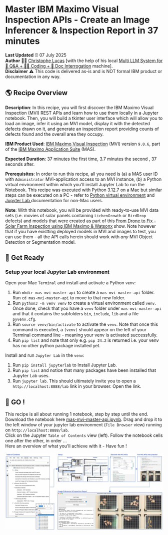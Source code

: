 # Master IBM Maximo Visual Inspection APIs - Create an Image Inferencer & Inspection Report in 37 minutes

**Last Updated** ⏰ 07 July 2025 <br>
**Author** 👨‍💻 <a href="https://www.linkedin.com/in/christophe-lucas-a5abab28/" target="_blank">Christophe Lucas</a> [with the help of his local <a href="https://www.linkedin.com/feed/update/urn:li:activity:7345223975897088000/" target="_blank"> Multi LLM System for 💬 Q&A + 👩‍💻 Coding + 📄 Doc Interrogation</a> machine].<br>
**Disclaimer** ⚠️ This code is delivered as-is and is NOT formal IBM product or documentation in any way.

## 🌎 Recipe Overview
**Description**: In this recipe, you will first discover the IBM Maximo Visual Inspection (MVI) REST APIs and learn how to use them locally in a Jupyter notebook. Then, you will build a tkinter user interface which will allow you to load an image, infer it using an MVI model, display it with the detected defects drawn on it, and generate an inspection report providing counts of defects found and the overall area they occupy.<br>

**IBM Product Used**: <a href="https://www.ibm.com/docs/en/masv-and-l/maximo-vi/cd" target="_blank">IBM Maximo Visual Inspection</a> (MVI) version `9.0.6`, part of the <a href="https://www.ibm.com/products/maximo" target="_blank">IBM Maximo Application Suite</a> (MAS).   

**Expected Duration**: 37 minutes the first time, 3.7 minutes the second , 37 seconds after.<br>

**Prerequisites**: In order to run this recipe, all you need is
(a) a MAS user ID with `Administrator` MVI-application access to an MVI instance, 
(b) a Python virtual environment within which you'll install Jupyter Lab  to run the Notebook.
This recipe was executed with Python 3.12.7 on a Mac but similar steps can be executed on a PC - refer to <a href="https://docs.python.org/3/library/venv.html" target="_blank">Python virtual environment</a> and <a href="https://jupyter.org/install" target="_blank">Jupyter Lab </a> documentation for non-Mac users.

**Note**: With this notebook, you will be provided with ready-to-use MVI data sets (i.e. movies of solar panels containing `LichenGrowth` or `BirdDrop` defects) and models that were created as part of this <a href="https://github.com/IBM/mas-drone-to-fix-watsonx" target="_blank">From Drone to Fix - Solar Farm Inspection using IBM Maximo & Watsonx</a> show. Note however that if you have existting deployed models in MVI and images to test, you can use them - all the API calls herein should work with *any* MVI Object Detection or Segmentation model.

## 🏁 Get Ready
### Setup your local Jupyter Lab environment

Open your Mac `Terminal` and install and activate a Python `venv`:
1.  Run `mkdir mas-mvi-master-api` to create a `mas-mvi-master-api` folder. Run `cd mas-mvi-master-api` to move to that new folder.
2. Run `python3 -m venv venv` to create a virtual environment called `venv`. Once done, check that you have a `venv` folder under `mas-mvi-master-api` and that it contains the subfolders `bin`, `include`, `lib` and a file `pyvenv.cfg`.
3. Run `source venv/bin/activate` to activate the `venv`. Note that once this command is executed, a `(venv)` should appear on the left of your Terminal command line - meaning your venv is activated successfully.
4. Run `pip list` and note that only e.g. `pip 24.2` is returned i.e. your venv has no other python package installed yet.

Install and run `Jupyter Lab` in the `venv`:
1. Run `pip install jupyterlab` to Install Jupyter Lab.
2. Run `pip list` and notice that many packages have been installed that Jupyter Lab uses.
3. Run `jupyter lab`. This should ultimately invite you to open a `http://localhost:8888/lab` link in your browser. Open the link.

## 🚀 GO !
This recipe is all about running 1 notebook, step by step until the end.<br> 
Download the notebook here [mas-mvi-master-api.ipynb](https://github.com/IBM/mas-mvi-master-api/blob/main/notebooks/cl-mas-mvi-master-api.ipynb).
Drag and drop it to the left window of your jupyter lab environment (`File Browser` view) running on `http://localhost:8888/lab`.<br>
Click on the Jupyter `Table of Contents` view (left).
Follow the notebook cells one after the other, in order ... <br>
Here an overview of what you'll achieve with it - Have fun !

![image](/files/mas-mvi-master-image001.jpg)
